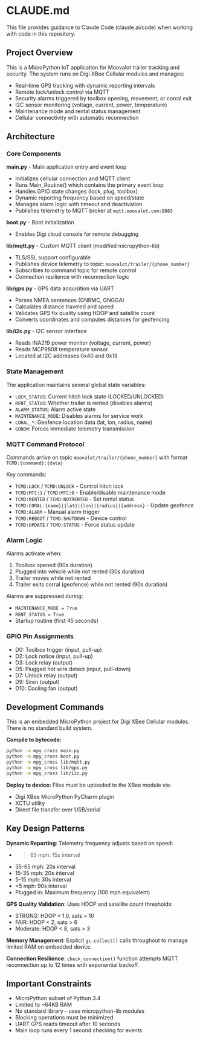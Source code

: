 # CLAUDE.md

This file provides guidance to Claude Code (claude.ai/code) when working with code in this repository.

## Project Overview

This is a MicroPython IoT application for Moovalot trailer tracking and security. The system runs on Digi XBee Cellular modules and manages:
- Real-time GPS tracking with dynamic reporting intervals
- Remote lock/unlock control via MQTT
- Security alarms triggered by toolbox opening, movement, or corral exit
- I2C sensor monitoring (voltage, current, power, temperature)
- Maintenance mode and rental status management
- Cellular connectivity with automatic reconnection

## Architecture

### Core Components

**main.py** - Main application entry and event loop
- Initializes cellular connection and MQTT client
- Runs Main_Routine() which contains the primary event loop
- Handles GPIO state changes (lock, plug, toolbox)
- Dynamic reporting frequency based on speed/state
- Manages alarm logic with timeout and deactivation
- Publishes telemetry to MQTT broker at `mqtt.moovalot.com:8883`

**boot.py** - Boot initialization
- Enables Digi cloud console for remote debugging

**lib/mqtt.py** - Custom MQTT client (modified micropython-lib)
- TLS/SSL support configurable
- Publishes device telemetry to topic: `moovalot/trailer/{phone_number}`
- Subscribes to command topic for remote control
- Connection resilience with reconnection logic

**lib/gps.py** - GPS data acquisition via UART
- Parses NMEA sentences (GNRMC, GNGGA)
- Calculates distance traveled and speed
- Validates GPS fix quality using HDOP and satellite count
- Converts coordinates and computes distances for geofencing

**lib/i2c.py** - I2C sensor interface
- Reads INA219 power monitor (voltage, current, power)
- Reads MCP9808 temperature sensor
- Located at I2C addresses 0x40 and 0x18

### State Management

The application maintains several global state variables:
- `LOCK_STATUS`: Current hitch lock state (LOCKED/UNLOCKED)
- `RENT_STATUS`: Whether trailer is rented (disables alarms)
- `ALARM_STATUS`: Alarm active state
- `MAINTENANCE_MODE`: Disables alarms for service work
- `CORAL_*`: Geofence location data (lat, lon, radius, name)
- `GONOW`: Forces immediate telemetry transmission

### MQTT Command Protocol

Commands arrive on topic `moovalot/trailer/{phone_number}` with format `TCMD:{command}:{data}`

Key commands:
- `TCMD:LOCK` / `TCMD:UNLOCK` - Control hitch lock
- `TCMD:MTC:1` / `TCMD:MTC:0` - Enable/disable maintenance mode
- `TCMD:RENTED` / `TCMD:NOTRENTED` - Set rental status
- `TCMD:CORAL:{name}|{lat}|{lon}|{radius}|{address}` - Update geofence
- `TCMD:ALARM` - Manual alarm trigger
- `TCMD:REBOOT` / `TCMD:SHUTDOWN` - Device control
- `TCMD:UPDATE` / `TCMD:STATUS` - Force status update

### Alarm Logic

Alarms activate when:
1. Toolbox opened (90s duration)
2. Plugged into vehicle while not rented (30s duration)
3. Trailer moves while not rented
4. Trailer exits corral (geofence) while not rented (90s duration)

Alarms are suppressed during:
- `MAINTENANCE_MODE = True`
- `RENT_STATUS = True`
- Startup routine (first 45 seconds)

### GPIO Pin Assignments

- D0: Toolbox trigger (input, pull-up)
- D2: Lock notice (input, pull-up)
- D3: Lock relay (output)
- D5: Plugged hot wire detect (input, pull-down)
- D7: Unlock relay (output)
- D9: Siren (output)
- D10: Cooling fan (output)

## Development Commands

This is an embedded MicroPython project for Digi XBee Cellular modules. There is no standard build system.

**Compile to bytecode:**
```bash
python -m mpy_cross main.py
python -m mpy_cross boot.py
python -m mpy_cross lib/mqtt.py
python -m mpy_cross lib/gps.py
python -m mpy_cross lib/i2c.py
```

**Deploy to device:**
Files must be uploaded to the XBee module via:
- Digi XBee MicroPython PyCharm plugin
- XCTU utility
- Direct file transfer over USB/serial

## Key Design Patterns

**Dynamic Reporting**: Telemetry frequency adjusts based on speed:
- >65 mph: 15s interval
- 35-65 mph: 20s interval
- 15-35 mph: 20s interval
- 5-15 mph: 30s interval
- <5 mph: 90s interval
- Plugged in: Maximum frequency (100 mph equivalent)

**GPS Quality Validation**: Uses HDOP and satellite count thresholds:
- STRONG: HDOP < 1.0, sats > 10
- FAIR: HDOP < 2, sats > 6
- Moderate: HDOP < 8, sats > 3

**Memory Management**: Explicit `gc.collect()` calls throughout to manage limited RAM on embedded device.

**Connection Resilience**: `check_connection()` function attempts MQTT reconnection up to 12 times with exponential backoff.

## Important Constraints

- MicroPython subset of Python 3.4
- Limited to ~64KB RAM
- No standard library - uses micropython-lib modules
- Blocking operations must be minimized
- UART GPS reads timeout after 10 seconds
- Main loop runs every 1 second checking for events